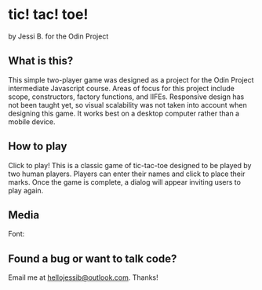 # tic! tac! toe!
by Jessi B. for the Odin Project

## What is this?
This simple two-player game was designed as a project for the Odin Project intermediate Javascript course. Areas of focus for this project
include scope, constructors, factory functions, and IIFEs. Responsive design has not been taught yet, so visual scalability was not taken into 
account when designing this game. It works best on a desktop computer rather than a mobile device.

## How to play
Click to play! This is a classic game of tic-tac-toe designed to be played by two human players. Players can enter their names and click to place 
their marks. Once the game is complete, a dialog will appear inviting users to play again.

## Media
Font: 

## Found a bug or want to talk code?
Email me at hellojessib@outlook.com. Thanks! 